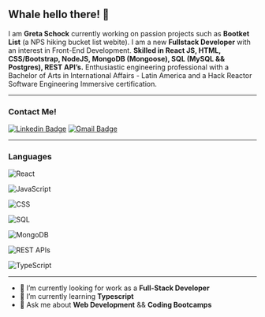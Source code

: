 ## Whale hello there! 🐳 

I am **Greta Schock** currently working on passion projects such as **Bootket List** (a NPS hiking bucket list webite). I am a new **Fullstack Developer** with an interest in Front-End Development. **Skilled in React JS, HTML, CSS/Bootstrap, NodeJS, MongoDB (Mongoose), SQL (MySQL && Postgres), REST API’s.** Enthusiastic engineering professional with a Bachelor of Arts in International Affairs - Latin America and a Hack Reactor Software Engineering Immersive certification. 

---
### Contact Me!
[![Linkedin Badge](https://img.shields.io/badge/-GretaSchock-blue?style=flat-square&logo=Linkedin&logoColor=white&link=https://www.linkedin.com/in/greta-schock/)](https://www.linkedin.com/in/greta-schock/)
[![Gmail Badge](https://img.shields.io/badge/-greta.schock@gmail.com-d14836?style=flat-square&logo=Gmail&logoColor=white&link=mailto:greta.schock@gmail.com)](mailto:greta.schock@gmail.com)

---
### Languages
![React](https://img.shields.io/badge/React(JSX)-125+_Hours-9cf)

![JavaScript](https://img.shields.io/badge/JavaScript-500+_Hours-yellow)

![CSS](https://img.shields.io/badge/Bootstrap/CSS-50+_Hours-blueviolet)

![SQL](https://img.shields.io/badge/SQL_(MySQL/PostgreSQL)-15+_Hours-informational)

![MongoDB](https://img.shields.io/badge/MongoDB_(Mongoose)-10+_Hours-informational)

![REST APIs](https://img.shields.io/badge/REST_APIs-20+_Hours-important)

![TypeScript](https://img.shields.io/badge/TypeScript-Currently_Learning!-success)

---

- 🔭 I’m currently looking for work as a **Full-Stack Developer**
- 🌱 I’m currently learning **Typescript**
- 💬 Ask me about **Web Development** && **Coding Bootcamps**
